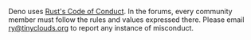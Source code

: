 Deno uses [Rust's Code of
Conduct](https://www.rust-lang.org/policies/code-of-conduct). In the
forums, every community member must follow the rules and values expressed
there. Please email ry@tinyclouds.org to report any instance of misconduct.
